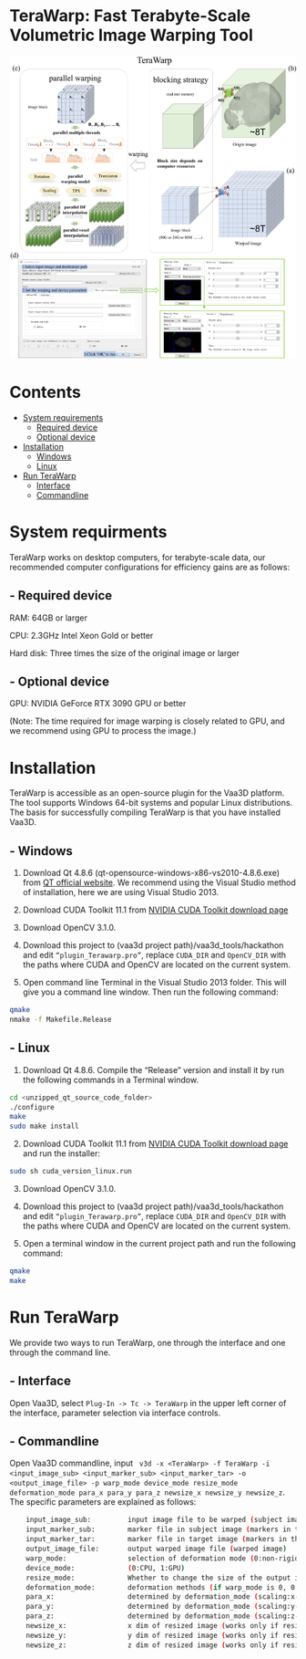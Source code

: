 # TeraWarp: Fast Terabyte-Scale Volumetric Image Warping Tool
![Image](figure1.png)

# Contents
- [System requirements](#System-requirments)
  - [Required device](#--Required-device)
  - [Optional device](#--Optional-device)
- [Installation](#Installation)
  - [Windows](#--Windows)
  - [Linux](#--Linux)
- [Run TeraWarp](#Run-TeraWarp)
  - [Interface](#--Interface)
  - [Commandline](#--Commandline)

# System requirments
TeraWarp works on desktop computers, for terabyte-scale data, our recommended computer configurations for efficiency gains are as follows:

## - Required device
RAM: 64GB or larger

CPU: 2.3GHz Intel Xeon Gold or better

Hard disk: Three times the size of the original image or larger

## - Optional device
GPU: NVIDIA GeForce RTX 3090 GPU or better

(Note: The time required for image warping is closely related to GPU, and we recommend using GPU to process the image.)

# Installation
TeraWarp is accessible as an open-source plugin for the Vaa3D platform. The tool supports Windows 64-bit systems and popular Linux distributions. The basis for successfully compiling TeraWarp is that you have installed Vaa3D.


## - Windows

1. Download Qt 4.8.6 (qt-opensource-windows-x86-vs2010-4.8.6.exe) from [QT official website](https://download.qt.io/archive/qt/4.8/4.8.6/). We recommend using the Visual Studio method of installation, here we are using Visual Studio 2013.

2. Download CUDA Toolkit 11.1 from [NVIDIA CUDA Toolkit download page](https://developer.nvidia.com/cuda-downloads)

3. Download OpenCV 3.1.0.

4. Download this project to (vaa3d project path)/vaa3d_tools/hackathon and edit `“plugin_Terawarp.pro”`, replace `CUDA_DIR` and `OpenCV_DIR` with the paths where CUDA and OpenCV are located on the current system.

5. Open command line Terminal in the Visual Studio 2013 folder. This will give you a command line window. Then run the following command:
```bash
qmake
nmake -f Makefile.Release
```


## - Linux

1. Download Qt 4.8.6. Compile the “Release” version and install it by run the following commands in a Terminal window.
```bash
cd <unzipped_qt_source_code_folder>
./configure
make
sudo make install
```

2. Download CUDA Toolkit 11.1 from [NVIDIA CUDA Toolkit download page](https://developer.nvidia.com/cuda-downloads) and run the installer:
```bash
sudo sh cuda_version_linux.run
```

3. Download OpenCV 3.1.0. 

4. Download this project to (vaa3d project path)/vaa3d_tools/hackathon and edit `“plugin_Terawarp.pro”`, replace `CUDA_DIR` and `OpenCV_DIR` with the paths where CUDA and OpenCV are located on the current system.

5. Open a terminal window in the current project path and run the following command:
```bash
qmake
make
```


# Run TeraWarp
We provide two ways to run TeraWarp, one through the interface and one through the command line.

## - Interface
Open Vaa3D, select `Plug-In -> Tc -> TeraWarp` in the upper left corner of the interface, parameter selection via interface controls.

## - Commandline

Open Vaa3D commandline, input ` v3d -x <TeraWarp> -f TeraWarp -i <input_image_sub> <input_marker_sub> <input_marker_tar> -o <output_image_file> -p warp_mode device_mode resize_mode deformation_mode para_x para_y para_z newsize_x newsize_y newsize_z`. The specific parameters are explained as follows:
```bash
    input_image_sub:         input image file to be warped (subject image)
    input_marker_sub:        marker file in subject image (markers in this file define the control points in subject image)
    input_marker_tar:        marker file in target image (markers in this file define the control points in target image)
    output_image_file:       output warped image file (warped image)
    warp_mode:               selection of deformation mode (0:non-rigid, 1:rigid)
    device_mode:             (0:CPU, 1:GPU)
    resize_mode:             Whether to change the size of the output image (0:false, 1:true)
    deformation_mode:        deformation methods (if warp_mode is 0, 0:affine, 1:TPS, 2:scaling, else, 0:rotation, 1:tranlation)
    para_x:                  determined by deformation_mode (scaling:x-axis scaling factor (0.1-10), rotation:x-axis rotation angle (-180-180), translation:x-axis translation step)
    para_y:                  determined by deformation_mode (scaling:y-axis scaling factor (0.1-10), rotation:y-axis rotation angle (-180-180), translation:y-axis translation step)
    para_z:                  determined by deformation_mode (scaling:z-axis scaling factor (0.1-10), rotation:z-axis rotation angle (-180-180), translation:z-axis translation step)
    newsize_x:               x dim of resized image (works only if resize_mode=1)
    newsize_y:               y dim of resized image (works only if resize_mode=1)
    newsize_z:               z dim of resized image (works only if resize_mode=1)
```







